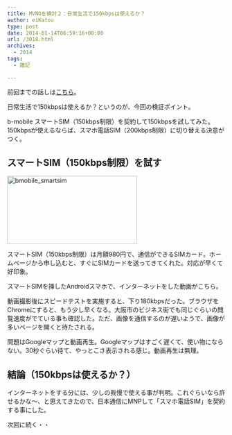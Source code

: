 ```yaml
---
title: MVNOを検討２：日常生活で150kbpsは使えるか？
author: eiKatou
type: post
date: 2014-01-14T06:59:16+00:00
url: /3018.html
archives:
  - 2014
tags:
  - 雑記

---
```

前回までの話しは[こちら][1]。

日常生活で150kbpsは使えるか？というのが、今回の検証ポイント。
  
b-mobile スマートSIM（150kbps制限）を契約して150kbpsを試してみた。150kbpsが使えるならば、スマホ電話SIM（200kbps制限）に切り替える決意がつく。

## スマートSIM（150kbps制限）を試す

[<img src="/uploads/2013/12/cnt_bg_main3-300x156.png" alt="bmobile_smartsim" width="300" height="156" class="alignnone size-medium wp-image-3006" srcset="/uploads/2013/12/cnt_bg_main3-300x156.png 300w, /uploads/2013/12/cnt_bg_main3.png 960w" sizes="(max-width: 300px) 100vw, 300px" />][2]
  
スマートSIM（150kbps制限）は月額980円で、通信ができるSIMカード。ホームページから申し込むと、すぐにSIMカードを送ってきてくれた。対応が早くて好印象。

<!--more-->

スマートSIMを挿したAndroidスマホで、インターネットをした動画がこちら。
  


動画撮影後にスピードテストを実施すると、下り180kbpsだった。ブラウザをChromeにすると、もう少し早くなる。大阪市のビジネス街でも同じぐらいの閲覧速度がでている事も確認した。ただ、画像を通信するのが遅いようで、画像が多いページを開くと待たされる。

問題はGoogleマップと動画再生。Googleマップはすごく遅くて、使い物にならない。30秒ぐらい待て、やっとこさ表示される感じ。動画再生は無理。

## 結論（150kbpsは使えるか？）

インターネットをする分には、少しの我慢で使える事が判明。これぐらいなら許せるかな〜、と思えてきたので、日本通信にMNPして「スマホ電話SIM」を契約する事にした。

次回に続く・・

 [1]: http://eikatou.net/blog/2013/12/mvno_1/
 [2]: /uploads/2013/12/cnt_bg_main3.png
